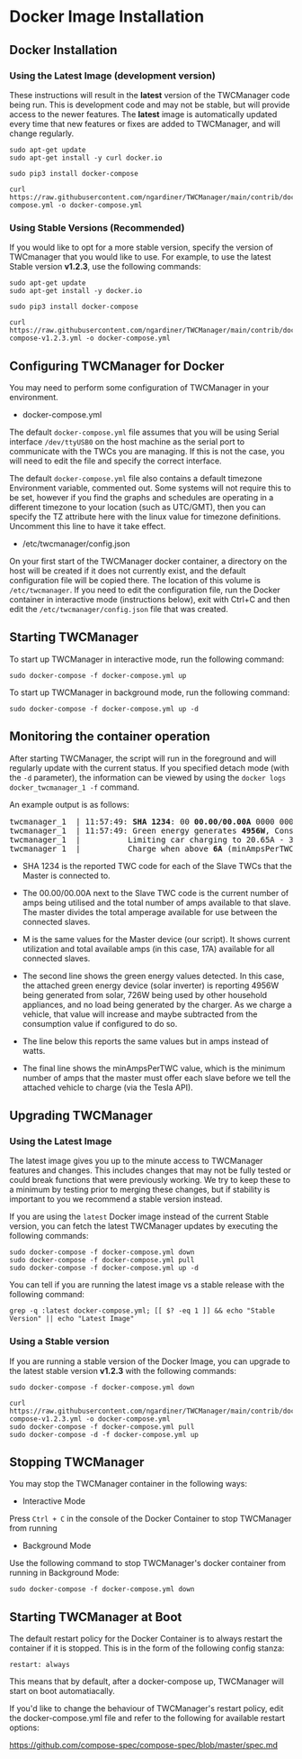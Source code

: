 # Docker Image Installation

## Docker Installation

### Using the Latest Image (development version)

These instructions will result in the **latest** version of the TWCManager code being run. This is development code and may not be stable, but will provide access to the newer features. The **latest** image is automatically updated every time that new features or fixes are added to TWCManager, and will change regularly.

```
sudo apt-get update
sudo apt-get install -y curl docker.io

sudo pip3 install docker-compose

curl https://raw.githubusercontent.com/ngardiner/TWCManager/main/contrib/docker/docker-compose.yml -o docker-compose.yml
```

### Using Stable Versions (Recommended)

If you would like to opt for a more stable version, specify the version of TWCmanager that you would like to use. For example, to use the latest Stable version **v1.2.3**, use the following commands:

```
sudo apt-get update
sudo apt-get install -y docker.io

sudo pip3 install docker-compose

curl https://raw.githubusercontent.com/ngardiner/TWCManager/main/contrib/docker/docker-compose-v1.2.3.yml -o docker-compose.yml
```

## Configuring TWCManager for Docker

You may need to perform some configuration of TWCManager in your environment.

   * docker-compose.yml

The default ```docker-compose.yml``` file assumes that you will be using Serial interface ```/dev/ttyUSB0``` on the host machine as the serial port to communicate with the TWCs you are managing. If this is not the case, you will need to edit the file and specify the correct interface.

The default  ```docker-compose.yml``` file also contains a default timezone Environment variable, commented out. Some systems will not require this to be set, however if you find the graphs and schedules are operating in a different timezone to your location (such as UTC/GMT), then you can specify the TZ attribute here with the linux value for timezone definitions. Uncomment this line to have it take effect.

   * /etc/twcmanager/config.json

On your first start of the TWCManager docker container, a directory on the host will be created if it does not currently exist, and the default configuration file will be copied there. The location of this volume is ```/etc/twcmanager```. If you need to edit the configuration file, run the Docker container in interactive mode (instructions below), exit with Ctrl+C and then edit the ```/etc/twcmanager/config.json``` file that was created.

## Starting TWCManager

To start up TWCManager in interactive mode, run the following command:

```
sudo docker-compose -f docker-compose.yml up
```

To start up TWCManager in background mode, run the following command:

```
sudo docker-compose -f docker-compose.yml up -d
```

## Monitoring the container operation

After starting TWCManager, the script will run in the foreground and will regularly update with the current status. If you specified detach mode (with the ```-d``` parameter), the information can be viewed by using the ```docker logs docker_twcmanager_1 -f``` command.

An example output is as follows:

<pre>
twcmanager_1  | 11:57:49: <b>SHA 1234</b>: 00 <b>00.00/00.00A</b> 0000 0000  <b>M</b>: 09 <b>00.00/17.00A</b> 0000 0000
twcmanager_1  | 11:57:49: Green energy generates <b>4956W</b>, Consumption <b>726W</b>, Charger Load <b>0W</b>
twcmanager_1  |          Limiting car charging to 20.65A - 3.03A = <b>17.62A</b>.
twcmanager_1  |          Charge when above <b>6A</b> (minAmpsPerTWC).
</pre>

   * SHA 1234 is the reported TWC code for each of the Slave TWCs that the Master is connected to.
   * The 00.00/00.00A next to the Slave TWC code is the current number of amps being utilised and the total number of amps available to that slave. The master divides the total amperage available for use between the connected slaves.
   * M is the same values for the Master device (our script). It shows current utilization and total available amps (in this case, 17A) available for all connected slaves.

   * The second line shows the green energy values detected. In this case, the attached green energy device (solar inverter) is reporting 4956W being generated from solar, 726W being used by other household appliances, and no load being generated by the charger. As we charge a vehicle, that value will increase and maybe subtracted from the consumption value if configured to do so.
   * The line below this reports the same values but in amps instead of watts.
   * The final line shows the minAmpsPerTWC value, which is the minimum number of amps that the master must offer each slave before we tell the attached vehicle to charge (via the Tesla API).

## Upgrading TWCManager

### Using the Latest Image

The latest image gives you up to the minute access to TWCManager features and changes. This includes changes that may not be fully tested or could break functions that were previously working. We try to keep these to a minimum by testing prior to merging these changes, but if stability is important to you we recommend a stable version instead.

If you are using the ```latest``` Docker image instead of the current Stable version, you can fetch the latest TWCManager updates by executing the following commands:

```
sudo docker-compose -f docker-compose.yml down
sudo docker-compose -f docker-compose.yml pull
sudo docker-compose -f docker-compose.yml up -d
```

You can tell if you are running the latest image vs a stable release with the following command:

```
grep -q :latest docker-compose.yml; [[ $? -eq 1 ]] && echo "Stable Version" || echo "Latest Image"
```

### Using a Stable version

If you are running a stable version of the Docker Image, you can upgrade to the latest stable version **v1.2.3** with the following commands:

```
sudo docker-compose -f docker-compose.yml down

curl https://raw.githubusercontent.com/ngardiner/TWCManager/main/contrib/docker/docker-compose-v1.2.3.yml -o docker-compose.yml
sudo docker-compose -f docker-compose.yml pull
sudo docker-compose -d -f docker-compose.yml up
```

## Stopping TWCManager

You may stop the TWCManager container in the following ways:

   * Interactive Mode

Press ```Ctrl + C``` in the console of the Docker Container to stop TWCManager from running

   * Background Mode

Use the following command to stop TWCManager's docker container from running in Background Mode:

```
sudo docker-compose -f docker-compose.yml down
```

## Starting TWCManager at Boot

The default restart policy for the Docker Container is to always restart the container if it is stopped. This is in the form of the following config stanza:

```restart: always```

This means that by default, after a docker-compose up, TWCManager will start on boot automatiacally. 

If you'd like to change the behaviour of TWCManager's restart policy, edit the docker-compose.yml file and refer to the following for available restart options:

https://github.com/compose-spec/compose-spec/blob/master/spec.md
